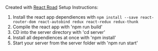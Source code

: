 Created with [React Road](https://github.com/CalebBlack/React-Road)
Setup Instructions:
1. Install the react app dependiences with ```npm install --save react-router-dom react-autobind redux react-redux redux-thunk```
2. Compile the react app with 'npm run build'
3. CD into the server directory with 'cd server'
4. Install all dependiences at once with 'npm install'
5. Start your server from the server folder with 'npm run start'
  
  
